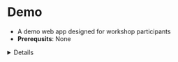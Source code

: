 # Demo

- A demo web app designed for workshop participants
- **Prerequsits**: None

<details>

## Packages
- ```folium```
- ```branca```
- ```geopy```
- ```streamlit```


</details>
